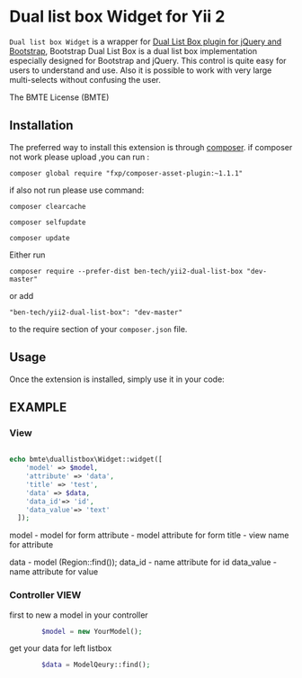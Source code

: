 Dual list box Widget for Yii 2
==================================

`Dual list box Widget` is a wrapper for [Dual List Box plugin for jQuery and Bootstrap](https://github.com/Geodan/DualListBox),
Bootstrap Dual List Box is a dual list box implementation especially designed for Bootstrap and jQuery. This control is quite easy for users to understand and use. Also it is possible to work with very large multi-selects without confusing the user.

The BMTE License (BMTE)


Installation
------------

The preferred way to install this extension is through [composer](http://getcomposer.org/download/).
if composer not work please upload ,you can run : 

```
composer global require "fxp/composer-asset-plugin:~1.1.1"
```

if also not run please use command:
```
composer clearcache

composer selfupdate

composer update
```

Either run

```
composer require --prefer-dist ben-tech/yii2-dual-list-box "dev-master"
```

or add

```
"ben-tech/yii2-dual-list-box": "dev-master"
```

to the require section of your `composer.json` file.


Usage
-----

Once the extension is installed, simply use it in your code:

## EXAMPLE ##

### View ###
```php

echo bmte\duallistbox\Widget::widget([
    'model' => $model,
    'attribute' => 'data',
    'title' => 'test',
    'data' => $data,
    'data_id'=> 'id',
    'data_value'=> 'text'
  ]);
```
model - model for form
attribute - model attribute for form
title - view name for attribute

data - model (Region::find());
data_id - name attribute for id
data_value - name attribute for value

### Controller VIEW ###

first to new a model in your controller
```php
        $model = new YourModel();
 ```       
        
get your data for left listbox
```php    
        $data = ModelQeury::find();
 ``` 
